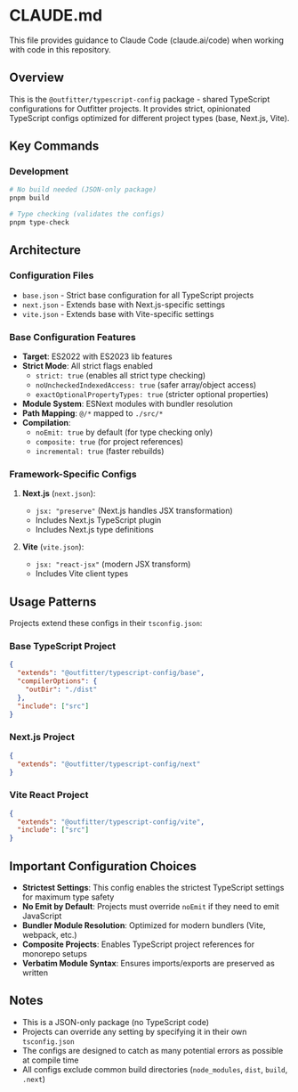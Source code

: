 # CLAUDE.md

This file provides guidance to Claude Code (claude.ai/code) when working with code in this repository.

## Overview

This is the `@outfitter/typescript-config` package - shared TypeScript configurations for Outfitter projects. It provides strict, opinionated TypeScript configs optimized for different project types (base, Next.js, Vite).

## Key Commands

### Development

```bash
# No build needed (JSON-only package)
pnpm build

# Type checking (validates the configs)
pnpm type-check
```

## Architecture

### Configuration Files

- `base.json` - Strict base configuration for all TypeScript projects
- `next.json` - Extends base with Next.js-specific settings
- `vite.json` - Extends base with Vite-specific settings

### Base Configuration Features

- **Target**: ES2022 with ES2023 lib features
- **Strict Mode**: All strict flags enabled
  - `strict: true` (enables all strict type checking)
  - `noUncheckedIndexedAccess: true` (safer array/object access)
  - `exactOptionalPropertyTypes: true` (stricter optional properties)
- **Module System**: ESNext modules with bundler resolution
- **Path Mapping**: `@/*` mapped to `./src/*`
- **Compilation**:
  - `noEmit: true` by default (for type checking only)
  - `composite: true` (for project references)
  - `incremental: true` (faster rebuilds)

### Framework-Specific Configs

1. **Next.js** (`next.json`):

   - `jsx: "preserve"` (Next.js handles JSX transformation)
   - Includes Next.js TypeScript plugin
   - Includes Next.js type definitions

2. **Vite** (`vite.json`):
   - `jsx: "react-jsx"` (modern JSX transform)
   - Includes Vite client types

## Usage Patterns

Projects extend these configs in their `tsconfig.json`:

### Base TypeScript Project

```json
{
  "extends": "@outfitter/typescript-config/base",
  "compilerOptions": {
    "outDir": "./dist"
  },
  "include": ["src"]
}
```

### Next.js Project

```json
{
  "extends": "@outfitter/typescript-config/next"
}
```

### Vite React Project

```json
{
  "extends": "@outfitter/typescript-config/vite",
  "include": ["src"]
}
```

## Important Configuration Choices

- **Strictest Settings**: This config enables the strictest TypeScript settings for maximum type safety
- **No Emit by Default**: Projects must override `noEmit` if they need to emit JavaScript
- **Bundler Module Resolution**: Optimized for modern bundlers (Vite, webpack, etc.)
- **Composite Projects**: Enables TypeScript project references for monorepo setups
- **Verbatim Module Syntax**: Ensures imports/exports are preserved as written

## Notes

- This is a JSON-only package (no TypeScript code)
- Projects can override any setting by specifying it in their own `tsconfig.json`
- The configs are designed to catch as many potential errors as possible at compile time
- All configs exclude common build directories (`node_modules`, `dist`, `build`, `.next`)
